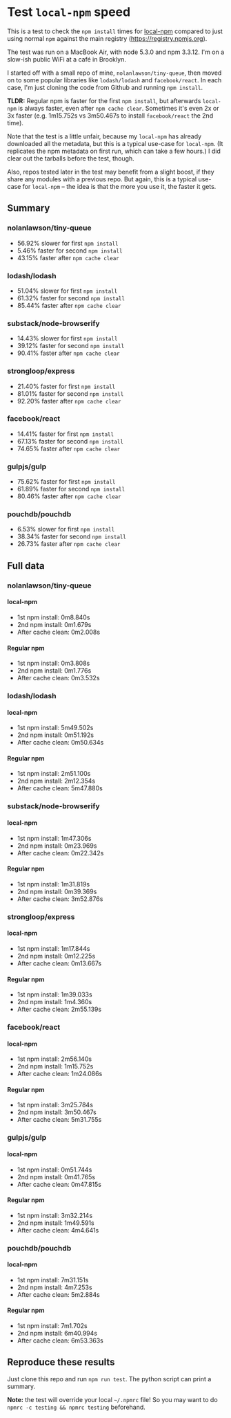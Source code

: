 Test `local-npm` speed
===

This is a test to check the `npm install` times for [local-npm](https://github.com/nolanlawson/local-npm/) compared to just using normal `npm` against the main registry (https://registry.npmjs.org).

The test was run on a MacBook Air, with node 5.3.0 and npm 3.3.12. I'm on a slow-ish public WiFi at a café in Brooklyn.

I started off with a small repo of mine, `nolanlawson/tiny-queue`, then moved on to some popular libraries like `lodash/lodash` and `facebook/react`. In each case, I'm just cloning the code from Github and running `npm install`.

**TLDR:** Regular npm is faster for the first `npm install`, but afterwards `local-npm` is always faster, even after `npm cache clear`. Sometimes it's even 2x or 3x faster (e.g. 1m15.752s vs 3m50.467s to install `facebook/react` the 2nd time).

Note that the test is a little unfair, because my `local-npm` has already downloaded all the metadata, but this is a typical use-case for `local-npm`. (It replicates the npm metadata on first run, which can take a few hours.) I did clear out the tarballs before the test, though.

Also, repos tested later in the test may benefit from a slight boost, if they share any modules with a previous repo. But again, this is a typical use-case for `local-npm` &ndash; the idea is that the more you use it, the faster it gets.

Summary
----

### nolanlawson/tiny-queue

* 56.92% slower for first `npm install`
* 5.46% faster for second `npm install`
* 43.15% faster after `npm cache clear`

### lodash/lodash

* 51.04% slower for first `npm install`
* 61.32% faster for second `npm install`
* 85.44% faster after `npm cache clear`

### substack/node-browserify

* 14.43% slower for first `npm install`
* 39.12% faster for second `npm install`
* 90.41% faster after `npm cache clear`

### strongloop/express

* 21.40% faster for first `npm install`
* 81.01% faster for second `npm install`
* 92.20% faster after `npm cache clear`

### facebook/react

* 14.41% faster for first `npm install`
* 67.13% faster for second `npm install`
* 74.65% faster after `npm cache clear`

### gulpjs/gulp

* 75.62% faster for first `npm install`
* 61.89% faster for second `npm install`
* 80.46% faster after `npm cache clear`

### pouchdb/pouchdb

* 6.53% slower for first `npm install`
* 38.34% faster for second `npm install`
* 26.73% faster after `npm cache clear`

Full data
----


### nolanlawson/tiny-queue

#### local-npm

* 1st npm install: 0m8.840s
* 2nd npm install: 0m1.679s
* After cache clean: 0m2.008s

#### Regular npm

* 1st npm install: 0m3.808s
* 2nd npm install: 0m1.776s
* After cache clean: 0m3.532s

### lodash/lodash

#### local-npm

* 1st npm install: 5m49.502s
* 2nd npm install: 0m51.192s
* After cache clean: 0m50.634s

#### Regular npm

* 1st npm install: 2m51.100s
* 2nd npm install: 2m12.354s
* After cache clean: 5m47.880s

### substack/node-browserify

#### local-npm

* 1st npm install: 1m47.306s
* 2nd npm install: 0m23.969s
* After cache clean: 0m22.342s

#### Regular npm

* 1st npm install: 1m31.819s
* 2nd npm install: 0m39.369s
* After cache clean: 3m52.876s

### strongloop/express

#### local-npm

* 1st npm install: 1m17.844s
* 2nd npm install: 0m12.225s
* After cache clean: 0m13.667s

#### Regular npm

* 1st npm install: 1m39.033s
* 2nd npm install: 1m4.360s
* After cache clean: 2m55.139s

### facebook/react

#### local-npm

* 1st npm install: 2m56.140s
* 2nd npm install: 1m15.752s
* After cache clean: 1m24.086s

#### Regular npm

* 1st npm install: 3m25.784s
* 2nd npm install: 3m50.467s
* After cache clean: 5m31.755s

### gulpjs/gulp

#### local-npm

* 1st npm install: 0m51.744s
* 2nd npm install: 0m41.765s
* After cache clean: 0m47.815s

#### Regular npm

* 1st npm install: 3m32.214s
* 2nd npm install: 1m49.591s
* After cache clean: 4m4.641s

### pouchdb/pouchdb

#### local-npm

* 1st npm install: 7m31.151s
* 2nd npm install: 4m7.253s
* After cache clean: 5m2.884s

#### Regular npm

* 1st npm install: 7m1.702s
* 2nd npm install: 6m40.994s
* After cache clean: 6m53.363s

Reproduce these results
---

Just clone this repo and run `npm run test`. The python script can print a summary.

**Note:** the test will override your local `~/.npmrc` file! So you may want to do `npmrc -c testing && npmrc testing` beforehand.
